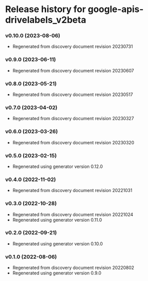 # Release history for google-apis-drivelabels_v2beta

### v0.10.0 (2023-08-06)

* Regenerated from discovery document revision 20230731

### v0.9.0 (2023-06-11)

* Regenerated from discovery document revision 20230607

### v0.8.0 (2023-05-21)

* Regenerated from discovery document revision 20230517

### v0.7.0 (2023-04-02)

* Regenerated from discovery document revision 20230327

### v0.6.0 (2023-03-26)

* Regenerated from discovery document revision 20230320

### v0.5.0 (2023-02-15)

* Regenerated using generator version 0.12.0

### v0.4.0 (2022-11-02)

* Regenerated from discovery document revision 20221031

### v0.3.0 (2022-10-28)

* Regenerated from discovery document revision 20221024
* Regenerated using generator version 0.11.0

### v0.2.0 (2022-09-21)

* Regenerated using generator version 0.10.0

### v0.1.0 (2022-08-06)

* Regenerated from discovery document revision 20220802
* Regenerated using generator version 0.9.0

